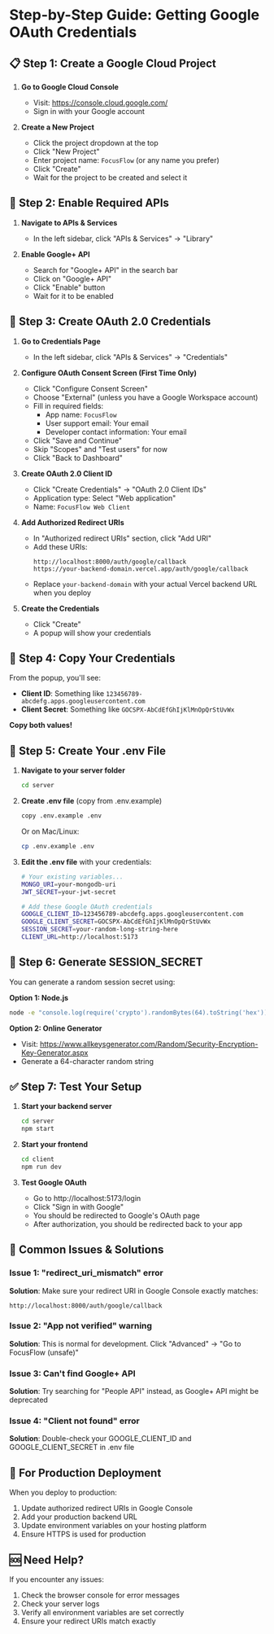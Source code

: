 # Step-by-Step Guide: Getting Google OAuth Credentials

## 📋 **Step 1: Create a Google Cloud Project**

1. **Go to Google Cloud Console**
   - Visit: https://console.cloud.google.com/
   - Sign in with your Google account

2. **Create a New Project**
   - Click the project dropdown at the top
   - Click "New Project"
   - Enter project name: `FocusFlow` (or any name you prefer)
   - Click "Create"
   - Wait for the project to be created and select it

## 🔧 **Step 2: Enable Required APIs**

1. **Navigate to APIs & Services**
   - In the left sidebar, click "APIs & Services" → "Library"
   
2. **Enable Google+ API**
   - Search for "Google+ API" in the search bar
   - Click on "Google+ API"
   - Click "Enable" button
   - Wait for it to be enabled

## 🔑 **Step 3: Create OAuth 2.0 Credentials**

1. **Go to Credentials Page**
   - In the left sidebar, click "APIs & Services" → "Credentials"

2. **Configure OAuth Consent Screen (First Time Only)**
   - Click "Configure Consent Screen"
   - Choose "External" (unless you have a Google Workspace account)
   - Fill in required fields:
     - App name: `FocusFlow`
     - User support email: Your email
     - Developer contact information: Your email
   - Click "Save and Continue"
   - Skip "Scopes" and "Test users" for now
   - Click "Back to Dashboard"

3. **Create OAuth 2.0 Client ID**
   - Click "Create Credentials" → "OAuth 2.0 Client IDs"
   - Application type: Select "Web application"
   - Name: `FocusFlow Web Client`
   
4. **Add Authorized Redirect URIs**
   - In "Authorized redirect URIs" section, click "Add URI"
   - Add these URIs:
     ```
     http://localhost:8000/auth/google/callback
     https://your-backend-domain.vercel.app/auth/google/callback
     ```
   - Replace `your-backend-domain` with your actual Vercel backend URL when you deploy

5. **Create the Credentials**
   - Click "Create"
   - A popup will show your credentials

## 📝 **Step 4: Copy Your Credentials**

From the popup, you'll see:
- **Client ID**: Something like `123456789-abcdefg.apps.googleusercontent.com`
- **Client Secret**: Something like `GOCSPX-AbCdEfGhIjKlMnOpQrStUvWx`

**Copy both values!**

## 💾 **Step 5: Create Your .env File**

1. **Navigate to your server folder**
   ```bash
   cd server
   ```

2. **Create .env file** (copy from .env.example)
   ```bash
   copy .env.example .env
   ```
   Or on Mac/Linux:
   ```bash
   cp .env.example .env
   ```

3. **Edit the .env file** with your credentials:
   ```bash
   # Your existing variables...
   MONGO_URI=your-mongodb-uri
   JWT_SECRET=your-jwt-secret
   
   # Add these Google OAuth credentials
   GOOGLE_CLIENT_ID=123456789-abcdefg.apps.googleusercontent.com
   GOOGLE_CLIENT_SECRET=GOCSPX-AbCdEfGhIjKlMnOpQrStUvWx
   SESSION_SECRET=your-random-long-string-here
   CLIENT_URL=http://localhost:5173
   ```

## 🔐 **Step 6: Generate SESSION_SECRET**

You can generate a random session secret using:

**Option 1: Node.js**
```bash
node -e "console.log(require('crypto').randomBytes(64).toString('hex'))"
```

**Option 2: Online Generator**
- Visit: https://www.allkeysgenerator.com/Random/Security-Encryption-Key-Generator.aspx
- Generate a 64-character random string

## ✅ **Step 7: Test Your Setup**

1. **Start your backend server**
   ```bash
   cd server
   npm start
   ```

2. **Start your frontend**
   ```bash
   cd client
   npm run dev
   ```

3. **Test Google OAuth**
   - Go to http://localhost:5173/login
   - Click "Sign in with Google"
   - You should be redirected to Google's OAuth page
   - After authorization, you should be redirected back to your app

## 🚨 **Common Issues & Solutions**

### Issue 1: "redirect_uri_mismatch" error
**Solution**: Make sure your redirect URI in Google Console exactly matches:
```
http://localhost:8000/auth/google/callback
```

### Issue 2: "App not verified" warning
**Solution**: This is normal for development. Click "Advanced" → "Go to FocusFlow (unsafe)"

### Issue 3: Can't find Google+ API
**Solution**: Try searching for "People API" instead, as Google+ API might be deprecated

### Issue 4: "Client not found" error
**Solution**: Double-check your GOOGLE_CLIENT_ID and GOOGLE_CLIENT_SECRET in .env file

## 📱 **For Production Deployment**

When you deploy to production:
1. Update authorized redirect URIs in Google Console
2. Add your production backend URL
3. Update environment variables on your hosting platform
4. Ensure HTTPS is used for production

## 🆘 **Need Help?**

If you encounter any issues:
1. Check the browser console for error messages
2. Check your server logs
3. Verify all environment variables are set correctly
4. Ensure your redirect URIs match exactly
